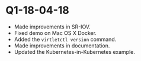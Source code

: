 # Q1-18-04-18

* Made improvements in SR-IOV.
* Fixed demo on Mac OS X Docker.
* Added the `virtletctl version` command.
* Made improvements in documentation.
* Updated the Kubernetes-in-Kubernetes example.
